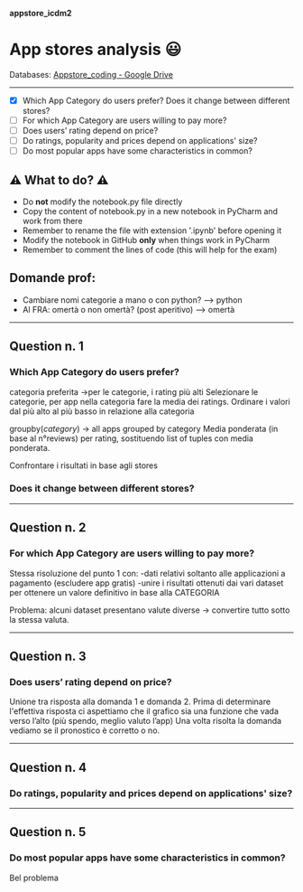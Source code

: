 **appstore_icdm2**
# App stores analysis :smiley:
Databases:
[Appstore_coding - Google Drive](https://drive.google.com/drive/folders/1WpJfuIUlIh2z5hbM_b9GL8sOLfwKgE_n?usp=sharing)
___

- [x] Which App Category do users prefer? Does it change between different stores?
- [ ] For which App Category are users willing to pay more?
- [ ] Does users’ rating depend on price?
- [ ] Do ratings, popularity and prices depend on applications' size?
- [ ] Do most popular apps have some characteristics in common?

## ⚠️ What to do? ⚠️
- Do **not** modify the notebook.py file directly
- Copy the content of notebook.py in a new notebook in PyCharm and work from there
- Remember to rename the file with extension '.ipynb' before opening it
- Modify the notebook in GitHub **only** when things work in PyCharm
- Remember to comment the lines of code (this will help for the exam)

## Domande prof:
- Cambiare nomi categorie a mano o con python?  --> python
- Al FRA: omertà o non omertà? (post aperitivo) --> omertà
___
  
## Question n. 1
### Which App Category do users prefer?

categoria preferita ->per le categorie, i rating più alti
Selezionare le categorie, per app nella categoria fare la media dei ratings. Ordinare i valori dal più alto al più basso in relazione alla categoria

groupby(*category*) -> all apps grouped by category
Media ponderata (in base al n°reviews) per rating, sostituendo list of tuples con media ponderata.

Confrontare i risultati in base agli stores
### Does it change between different stores?

___
## Question n. 2
### For which App Category are users willing to pay more?

Stessa risoluzione del punto 1 con:
-dati relativi soltanto alle applicazioni a pagamento (escludere app gratis)
-unire i risultati ottenuti dai vari dataset per ottenere un valore definitivo in base alla CATEGORIA 

Problema: alcuni dataset presentano valute diverse -> convertire tutto sotto la stessa valuta.
___
## Question n. 3
### Does users’ rating depend on price?

Unione tra risposta alla domanda 1 e domanda 2.
Prima di determinare l'effettiva risposta ci aspettiamo che il grafico sia una funzione che vada verso l’alto (più spendo, meglio valuto l’app)
Una volta risolta la domanda vediamo se il pronostico è corretto o no.

___
## Question n. 4
### Do ratings, popularity and prices depend on applications' size?

___
## Question n. 5
### Do most popular apps have some characteristics in common?

Bel problema





